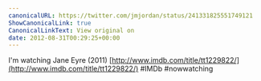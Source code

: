 ```yaml
---
canonicalURL: https://twitter.com/jmjordan/status/241331825551749121
ShowCanonicalLink: true
CanonicalLinkText: View original on
date: 2012-08-31T00:29:25+00:00
---
```

I'm watching Jane Eyre (2011) [http://www.imdb.com/title/tt1229822/](http://www.imdb.com/title/tt1229822/) #IMDb #nowwatching